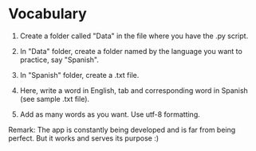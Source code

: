 # Vocabulary
1) Create a folder called "Data" in the file where you have the .py script.

2) In "Data" folder, create a folder named by the language you want to practice, say "Spanish".

3) In "Spanish" folder, create a .txt file. 

4) Here, write a word in English, tab and corresponding word in Spanish (see sample .txt file).

5) Add as many words as you want. Use utf-8 formatting.

Remark:
The app is constantly being developed and is far from being perfect. But it works and serves its purpose :)

